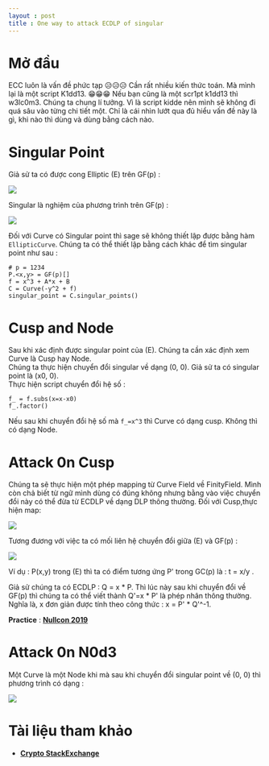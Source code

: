 ```yaml
---
layout : post 
title : One way to attack ECDLP of singular  
---  
```


# Mở đầu  
ECC luôn là vấn đề phức tạp 😥😥😥 Cần rất nhiều kiến thức toán. Mà mình lại là một script K1dd13. 😁😁😁 Nếu bạn cũng là một scr1pt k1dd13 thì w3lc0m3. Chúng ta chung lí tưởng. Vì là script kidde nên mình sẽ không đi quá sâu vào từng chi tiết một. Chỉ là cái nhìn lướt qua đủ hiểu vấn đề này là gì, khi nào thì dùng và dùng bằng cách nào.  

# Singular Point  
Giả sử ta có được cong Elliptic (E) trên GF(p) :  

![](https://latex.codecogs.com/gif.latex?y^{2}&space;=&space;x^{3}&space;&plus;&space;A\times&space;x&space;&plus;&space;B)  

Singular là nghiệm của phương trình trên GF(p) :  

![](https://latex.codecogs.com/gif.latex?x^{3}&space;&plus;&space;A\times&space;x&space;&plus;&space;B=0)  

Đối với Curve có Singular point thì sage sẽ không thiết lập được bằng hàm ```EllipticCurve```. Chúng ta có thể thiết lập bằng cách khác để tìm singular point như sau :  
```sage
# p = 1234 
P.<x,y> = GF(p)[]
f = x^3 + A*x + B 
C = Curve(-y^2 + f) 
singular_point = C.singular_points()
```

# Cusp and Node  
Sau khi xác định được singular point của (E). Chúng ta cần xác định xem Curve là Cusp hay Node.  
Chúng ta thực hiện chuyển đổi singular về dạng (0, 0). Giả sử ta có singular point là (x0, 0).  
Thực hiện script chuyển đổi hệ số :  
```sage
f_ = f.subs(x=x-x0)  
f_.factor()  
```
Nếu sau khi chuyển đổi hệ số mà ```f_=x^3``` thì Curve có dạng cusp. Không thì có dạng Node.  

# Attack 0n Cusp  
Chúng ta sẽ thực hiện một phép mapping từ Curve Field về FinityField. Mình còn chả biết từ ngữ mình dùng có đúng không nhưng bằng vào việc chuyển đổi này có thể đừa từ ECDLP về dạng DLP thông thường. Đối với Cusp,thực hiện map:   

![](https://latex.codecogs.com/gif.latex?E(Fp)&space;\mapsto&space;F_{p}^{&plus;},&space;(x,y)&space;\mapsto&space;\frac{x}{y},&space;\infty&space;\mapsto&space;0)    

Tương đương với việc ta có mối liên hệ chuyển đổi giữa (E) và GF(p) :   

![](https://latex.codecogs.com/gif.latex?t&space;=&space;\frac{x}{y},&space;x&space;=&space;\frac{1}{t^{2}},&space;y&space;=&space;\frac{1}{t^{3}})   

Ví dụ : P(x,y) trong (E) thì ta có điểm tương ứng P' trong GC(p) là : t = x/y .  

Giả sử chúng ta có ECDLP : Q = x * P. Thì lúc này sau khi chuyển đổi về GF(p) thì chúng ta có thể viết thành Q'=x * P' là phép nhân thông thường. Nghĩa là, x đơn giản được tính theo công thức : x = P' * Q'^-1.  

**Practice** : [**Nullcon 2019**](https://grosquildu.github.io/writeups/2019/01/03/nullcon-singular/)  

# Attack 0n N0d3  
Một Curve là một Node khi mà sau khi chuyển đổi singular point về (0, 0) thì phương trình có dạng :    

![](https://latex.codecogs.com/gif.latex?y^{2}&space;=&space;x^{2}.(x&plus;C))   



# Tài liệu tham khảo  
 - [**Crypto StackExchange**](https://crypto.stackexchange.com/questions/61302/how-to-solve-this-ecdlp)  
